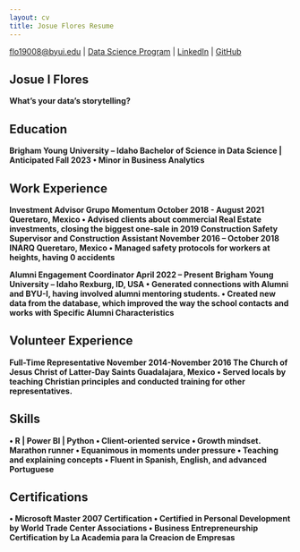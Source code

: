 ```yaml
---
layout: cv
title: Josue Flores Resume
---
```


<div id="webaddress">
<a href="flo19008@byui.edu">flo19008@byui.edu</a>
| <a href="https://jifo17.github.io/">Data Science Program</a>
| <a href="https://www.linkedin.com/josuflorespro/">LinkedIn</a>
| <a href="https://jifo17.github.io/Josue_Flores_Resume/">GitHub</a>
</div>


## Josue I Flores


__What’s your data’s storytelling?__

## Education

__Brigham Young University – Idaho
Bachelor of Science in Data Science |	Anticipated Fall 2023 
•	Minor in Business Analytics__

## Work Experience

__Investment Advisor
Grupo Momentum	October 2018 - August 2021     Queretaro, Mexico
•	Advised clients about commercial Real Estate investments, closing the biggest one-sale in 2019
Construction Safety Supervisor and Construction Assistant	November 2016 – October 2018 
 INARQ	Queretaro, Mexico
•	Managed safety protocols for workers at heights, having 0 accidents__

   __Alumni Engagement Coordinator					      April 2022 – Present
    Brigham Young University – Idaho					      Rexburg, ID, USA
•	Generated connections with Alumni and BYU-I, having involved alumni mentoring students. 
•	Created new data from the database, which improved the way the school contacts and works with
Specific Alumni Characteristics__


## Volunteer Experience

__Full-Time Representative							  November 2014-November 2016
 The Church of Jesus Christ of Latter-Day Saints				  Guadalajara, Mexico
•	Served locals by teaching Christian principles and conducted training for other representatives.__

## Skills

__•	R | Power BI | Python
•	Client-oriented service
•	Growth mindset. Marathon runner
•	Equanimous in moments under pressure
•	Teaching and explaining concepts
•	Fluent in Spanish, English, and advanced Portuguese__


## Certifications

__•	Microsoft Master 2007 Certification
•	Certified in Personal Development by World Trade Center Associations
•	Business Entrepreneurship Certification by La Academia para la Creacion de Empresas__


